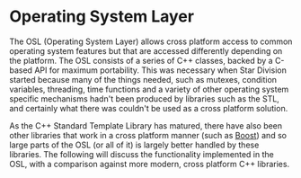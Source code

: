 # Operating System Layer

The OSL \(Operating System Layer\) allows cross platform access to common operating system features but that are accessed differently depending on the platform. The OSL consists of a series of C++ classes, backed by a C-based API for maximum portability. This was necessary when Star Division started because many of the things needed, such as mutexes, condition variables, threading, time functions and a variety of other operating system specific mechanisms hadn't been produced by libraries such as the STL, and certainly what there was couldn't be used as a cross platform solution.

As the C++ Standard Template Library has matured, there have also been other libraries that work in a cross platform manner \(such as [Boost](https://www.boost.org/)\) and so large parts of the OSL \(or all of it\) is largely better handled by these libraries. The following will discuss the functionality implemented in the OSL, with a comparison against more modern, cross platform C++ libraries.

